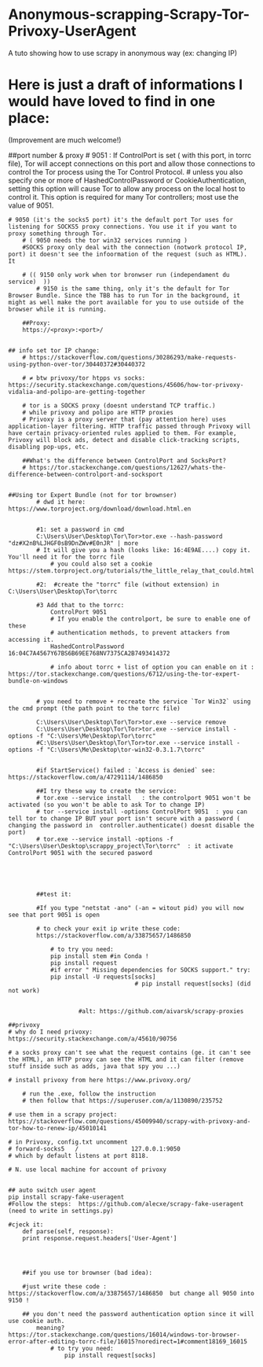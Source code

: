 # Anonymous-scrapping-Scrapy-Tor-Privoxy-UserAgent
A tuto showing how to use scrapy in anonymous way (ex: changing IP)


# Here is just a draft of informations I would have loved to find in one place:
(Improvement are much welcome!)

##port number & proxy
	# 9051 :  If ControlPort is set ( with this port, in torrc file), Tor will accept connections on this port and allow those connections to control the Tor process using the Tor Control Protocol. 
		# unless you also specify one or more of HashedControlPassword or CookieAuthentication, setting this option will cause Tor to allow any process on the local host to control it. This option is required for many Tor controllers; most use the value of 9051.
	
	# 9050 (it's the socks5 port) it's the default port Tor uses for listening for SOCKS5 proxy connections. You use it if you want to proxy something through Tor.	
		# ( 9050 needs the tor win32 services running )  
		#SOCKS proxy only deal with the connection (notwork protocol IP, port) it doesn't see the infoormation of the request (such as HTML). It 
		
		# (( 9150 only work when tor bronwser run (independament du service)  ))
			# 9150 is the same thing, only it's the default for Tor Browser Bundle. Since the TBB has to run Tor in the background, it might as well make the port available for you to use outside of the browser while it is running.

		##Proxy:	
		https://<proxy>:<port>/
	
	
	## info set tor IP change:
		# https://stackoverflow.com/questions/30286293/make-requests-using-python-over-tor/30440372#30440372
		
		# ≠ btw privoxy/tor htpps vs socks: https://security.stackexchange.com/questions/45606/how-tor-privoxy-vidalia-and-polipo-are-getting-together
		
		# tor is a SOCKS proxy (doesnt understand TCP traffic.)
		# while privoxy and polipo are HTTP proxies
		# Privoxy is a proxy server that (pay attention here) uses application-layer filtering. HTTP traffic passed through Privoxy will have certain privacy-oriented rules applied to them. For example, Privoxy will block ads, detect and disable click-tracking scripts, disabling pop-ups, etc.
		
		##What's the difference between ControlPort and SocksPort?
		# https://tor.stackexchange.com/questions/12627/whats-the-difference-between-controlport-and-socksport
	
	
	##Using tor Expert Bundle (not for tor brownser)
			# dwd it here: https://www.torproject.org/download/download.html.en
	
	
			#1: set a password in cmd 
			C:\Users\User\Desktop\Tor\Tor>tor.exe --hash-password "dz#X2nB%LJHGF0sB9DnZWv#E0nJR" | more
			# It will give you a hash (looks like: 16:4E9AE....) copy it. You'll need it for the torrc file 
				# you could also set a cookie https://stem.torproject.org/tutorials/the_little_relay_that_could.html
				
			#2:  #create the "torrc" file (without extension) in C:\Users\User\Desktop\Tor\torrc
				
			#3 Add that to the torrc:
				ControlPort 9051
				# If you enable the controlport, be sure to enable one of these
				# authentication methods, to prevent attackers from accessing it.
				HashedControlPassword 16:04C7A4567Y67BS6B69EE768NV7375CA2B7493414372
			
				# info about torrc + list of option you can enable on it : 			https://tor.stackexchange.com/questions/6712/using-the-tor-expert-bundle-on-windows
			
			
			# you need to remove + recreate the service `Tor Win32` using the cmd prompt (the path point to the torrc file) 

			C:\Users\User\Desktop\Tor\Tor>tor.exe --service remove
			C:\Users\User\Desktop\Tor\Tor>tor.exe --service install -options -f "C:\Users\Me\Desktop\Tor\torrc"
			#C:\Users\User\Desktop\Tor\Tor>tor.exe --service install -options -f "C:\Users\Me\Desktop\tor-win32-0.3.1.7\torrc"
			
			
			#if StartService() failed : `Access is denied` see: https://stackoverflow.com/a/47291114/1486850 

			##I try these way to create the service: 
			# tor.exe --service install   : the controlport 9051 won't be activated (so you won't be able to ask Tor to change IP)
			# tor --service install -options ControlPort 9051  : you can tell tor to change IP BUT your port isn't secure with a password ( changing the password in  controller.authenticate() doesnt disable the port)
			# tor.exe --service install -options -f "C:\Users\User\Desktop\scrappy_project\Tor\torrc"  : it activate ControlPort 9051 with the secured pasword

			


			
			##test it:
			
			#If you type "netstat -ano" (-an = witout pid) you will now see that port 9051 is open
			
			# to check your exit ip write these code:
			https://stackoverflow.com/a/33875657/1486850
			
				# to try you need:
				pip install stem #in Conda !
				pip install request 
				#if error " Missing dependencies for SOCKS support." try: 
				pip install -U requests[socks]
										# pip install request[socks] (did not work)


						#alt: https://github.com/aivarsk/scrapy-proxies
		
	##privoxy
	# why do I need privoxy: https://security.stackexchange.com/a/45610/90756 
	
	# a socks proxy can't see what the request contains (ge. it can't see the HTML), an HTTP proxy can see the HTML and it can filter (remove stuff inside such as adds, java that spy you ...)

	# install privoxy from here https://www.privoxy.org/

		# run the .exe, follow the instruction
		# then follow that https://superuser.com/a/1130890/235752 

	# use them in a scrapy project: https://stackoverflow.com/questions/45009940/scrapy-with-privoxy-and-tor-how-to-renew-ip/45010141 

	# in Privoxy, config.txt uncomment
	# forward-socks5   /               127.0.0.1:9050 
	# which by default listens at port 8118.
	
	# N. use local machine for account of privoxy
	
	
	## auto switch user agent
	pip install scrapy-fake-useragent
	#Follow the steps:  https://github.com/alecxe/scrapy-fake-useragent  (need to write in settings.py)
	
	#cjeck it:
		def parse(self, response):
		print response.request.headers['User-Agent']
		
		
		
		
		##if you use tor brownser (bad idea):

		#just write these code : 	https://stackoverflow.com/a/33875657/1486850  but change all 9050 into 9150 !
			
		## you don't need the password authentication option since it will use cookie auth.
			meaning? https://tor.stackexchange.com/questions/16014/windows-tor-browser-error-after-editing-torrc-file/16015?noredirect=1#comment18169_16015 
				# to try you need:
					pip install request[socks] 
	
		
